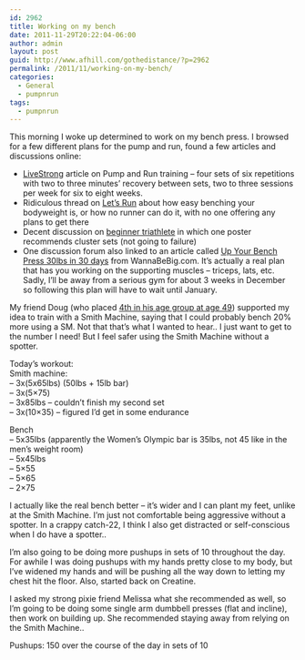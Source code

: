 ```yaml
---
id: 2962
title: Working on my bench
date: 2011-11-29T20:22:04-06:00
author: admin
layout: post
guid: http://www.afhill.com/gothedistance/?p=2962
permalink: /2011/11/working-on-my-bench/
categories:
  - General
  - pumpnrun
tags:
  - pumpnrun
---
```

This morning I woke up determined to work on my bench press. I browsed for a few different plans for the pump and run, found a few articles and discussions online:

  * [LiveStrong](http://www.livestrong.com/article/180701-pump-run-training/) article on Pump and Run training &#8211; four sets of six repetitions with two to three minutes&#8217; recovery between sets, two to three sessions per week for six to eight weeks.
  * Ridiculous thread on [Let&#8217;s Run](http://www.letsrun.com/forum/flat_read.php?thread=3446911&page=0) about how easy benching your bodyweight is, or how no runner can do it, with no one offering any plans to get there
  * Decent discussion on [beginner triathlete](http://www.beginnertriathlete.com/discussion/forums/thread-view.asp?posts=8&tid=147050) in which one poster recommends cluster sets (not going to failure)
  * One discussion forum also linked to an article called [Up Your Bench Press 30lbs in 30 days](http://www.wannabebig.com/training/powerlifting-and-functional-strength-for-athletics/up-your-bench-press-30lbs-in-30-days/) from WannaBeBig.com. It&#8217;s actually a real plan that has you working on the supporting muscles &#8211; triceps, lats, etc. Sadly, I&#8217;ll be away from a serious gym for about 3 weeks in December so following this plan will have to wait until January. 

My friend Doug (who placed [4th in his age group at age 49](http://athlinks.com/result/3415/4295/69270564/746132)) supported my idea to train with a Smith Machine, saying that I could probably bench 20% more using a SM. Not that that&#8217;s what I wanted to hear.. I just want to get to the number I need! But I feel safer using the Smith Machine without a spotter.

Today&#8217;s workout:  
Smith machine:  
&#8211; 3x(5x65lbs) (50lbs + 15lb bar)  
&#8211; 3x(5&#215;75)  
&#8211; 3x85lbs &#8211; couldn&#8217;t finish my second set  
&#8211; 3x(10&#215;35) &#8211; figured I&#8217;d get in some endurance

Bench  
&#8211; 5x35lbs (apparently the Women&#8217;s Olympic bar is 35lbs, not 45 like in the men&#8217;s weight room)  
&#8211; 5x45lbs  
&#8211; 5&#215;55  
&#8211; 5&#215;65  
&#8211; 2&#215;75

I actually like the real bench better &#8211; it&#8217;s wider and I can plant my feet, unlike at the Smith Machine. I&#8217;m just not comfortable being aggressive without a spotter. In a crappy catch-22, I think I also get distracted or self-conscious when I do have a spotter..

I&#8217;m also going to be doing more pushups in sets of 10 throughout the day. For awhile I was doing pushups with my hands pretty close to my body, but I&#8217;ve widened my hands and will be pushing all the way down to letting my chest hit the floor. Also, started back on Creatine.

I asked my strong pixie friend Melissa what she recommended as well, so I&#8217;m going to be doing some single arm dumbbell presses (flat and incline), then work on building up. She recommended staying away from relying on the Smith Machine..

Pushups: 150 over the course of the day in sets of 10